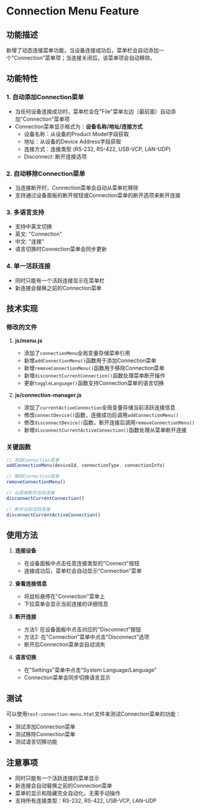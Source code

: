 # Connection Menu Feature

## 功能描述

新增了动态连接菜单功能，当设备连接成功后，菜单栏会自动添加一个"Connection"菜单项；当连接关闭后，该菜单项会自动移除。

## 功能特性

### 1. 自动添加Connection菜单
- 当任何设备连接成功时，菜单栏会在"File"菜单左边（最前面）自动添加"Connection"菜单项
- Connection菜单显示格式为：**设备名称/地址/连接方式**
  - 设备名称：从设备的Product Model字段获取
  - 地址：从设备的Device Address字段获取
  - 连接方式：连接类型 (RS-232, RS-422, USB-VCP, LAN-UDP)
  - Disconnect: 断开连接选项

### 2. 自动移除Connection菜单
- 当连接断开时，Connection菜单会自动从菜单栏移除
- 支持通过设备面板的断开按钮或Connection菜单的断开选项来断开连接

### 3. 多语言支持
- 支持中英文切换
- 英文: "Connection"
- 中文: "连接"
- 语言切换时Connection菜单会同步更新

### 4. 单一活跃连接
- 同时只能有一个活跃连接显示在菜单栏
- 新连接会替换之前的Connection菜单

## 技术实现

### 修改的文件

1. **js/menu.js**
   - 添加了`connectionMenu`全局变量存储菜单引用
   - 新增`addConnectionMenu()`函数用于添加Connection菜单
   - 新增`removeConnectionMenu()`函数用于移除Connection菜单
   - 新增`disconnectCurrentConnection()`函数处理菜单断开操作
   - 更新`toggleLanguage()`函数支持Connection菜单的语言切换

2. **js/connection-manager.js**
   - 添加了`currentActiveConnection`全局变量存储当前活跃连接信息
   - 修改`connectDevice()`函数，连接成功后调用`addConnectionMenu()`
   - 修改`disconnectDevice()`函数，断开连接后调用`removeConnectionMenu()`
   - 新增`disconnectCurrentActiveConnection()`函数处理从菜单断开连接

### 关键函数

```javascript
// 添加Connection菜单
addConnectionMenu(deviceId, connectionType, connectionInfo)

// 移除Connection菜单
removeConnectionMenu()

// 从菜单断开当前连接
disconnectCurrentConnection()

// 断开当前活跃连接
disconnectCurrentActiveConnection()
```

## 使用方法

1. **连接设备**
   - 在设备面板中点击任意连接类型的"Connect"按钮
   - 连接成功后，菜单栏会自动显示"Connection"菜单

2. **查看连接信息**
   - 将鼠标悬停在"Connection"菜单上
   - 下拉菜单会显示当前连接的详细信息

3. **断开连接**
   - 方法1: 在设备面板中点击对应的"Disconnect"按钮
   - 方法2: 在"Connection"菜单中点击"Disconnect"选项
   - 断开后Connection菜单会自动消失

4. **语言切换**
   - 在"Settings"菜单中点击"System Language/Language"
   - Connection菜单会同步切换语言显示

## 测试

可以使用`test-connection-menu.html`文件来测试Connection菜单的功能：
- 测试添加Connection菜单
- 测试移除Connection菜单  
- 测试语言切换功能

## 注意事项

- 同时只能有一个活跃连接的菜单显示
- 新连接会自动替换之前的Connection菜单
- 菜单的显示和隐藏完全自动化，无需手动操作
- 支持所有连接类型：RS-232, RS-422, USB-VCP, LAN-UDP